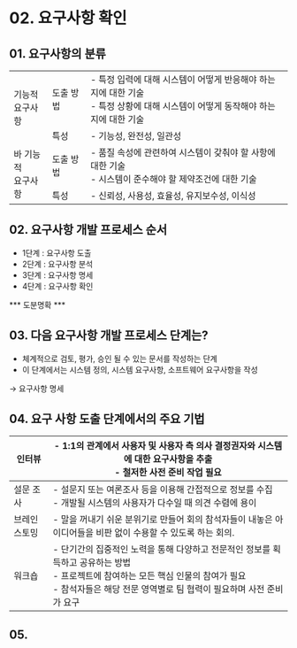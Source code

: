 # 02. 요구사항 확인

## 01. 요구사항의 분류
<table>
    <tr>
        <td rowspan=2>기능적 <br>요구사항</td><td>도출 방법</td><td>- 특정 입력에 대해 시스템이 어떻게 반응해야 하는지에 대한 기술<br>- 특정 상황에 대해 시스템이 어떻게 동작해야 하는지에 대한 기술</td>
    </tr>
    <tr>
        <td>특성</td><td>- 기능성, 완전성, 일관성</td>
    </tr>
    <tr>
        <td rowspan=2>바 기능적 <br>요구사항</td><td>도출 방법</td><td>- 품질 속성에 관련하여 시스템이 갖춰야 할 사항에 대한 기술<br>- 시스템이 준수해야 할 제약조건에 대한 기술</td>
    </tr>
    <tr>
        <td>특성</td><td>- 신뢰성, 사용성, 효율성, 유지보수성, 이식성</td>
    </tr>
</table>

## 02. 요구사항 개발 프로세스 순서
- 1단계 : 요구사항 도출
- 2단계 : 요구사항 분석
- 3단계 : 요구사항 명세
- 4단계 : 요구사항 확인

*** 도분명확 ***

## 03. 다음 요구사항 개발 프로세스 단계는?
- 체계적으로 검토, 평가, 승인 될 수 있는 문서를 작성하는 단계
- 이 단계에서는 시스템 정의, 시스템 요구사항, 소프트웨어 요구사항을 작성

→ 요구사항 명세

## 04. 요구 사항 도출 단계에서의 주요 기법
인터뷰|- 1:1의 관계에서 사용자 및 사용자 측 의사 결정권자와 시스템에 대한 요구사항을 추출<br>- 철저한 사전 준비 작업 필요
-|-
설문 조사|- 설문지 또는 여론조사 등을 이용해 간접적으로 정보를 수집<br>- 개발될 시스템의 사용자가 다수일 때 의견 수렴에 용이
브레인스토밍|- 말을 꺼내기 쉬운 분위기로 만들어 회의 참석자들이 내놓은 아이디어들을 비판 없이 수용할 수 있도록 하는 회의.
워크숍|- 단기간의 집중적인 노력을 통해 다양하고 전문적인 정보를 획득하고 공유하는 방법<br>- 프로젝트에 참여하는 모든 핵심 인물의 참여가 필요<br>- 참석자들은 해당 전문 영역별로 팀 협력이 필요하며 사전 준비가 요구

## 05. 